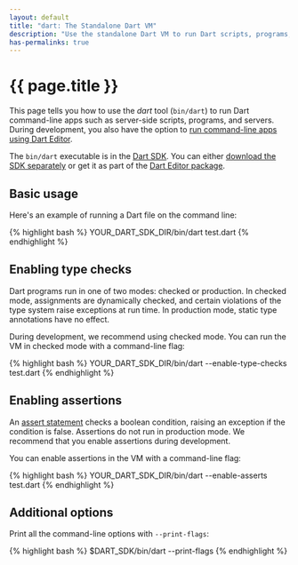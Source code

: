 ```yaml
---
layout: default
title: "dart: The Standalone Dart VM"
description: "Use the standalone Dart VM to run Dart scripts, programs, and servers from the command line."
has-permalinks: true
---
```


# {{ page.title }}

This page tells you how to use the _dart_ tool (`bin/dart`)
to run Dart command-line apps
such as server-side scripts, programs, and servers.
During development, you also have the option to
[run command-line apps using Dart Editor](/docs/editor/#run).

The `bin/dart` executable is in the [Dart SDK](/docs/sdk/).
You can either [download the SDK separately](/docs/sdk/#download)
or get it as part of the [Dart Editor package](/docs/editor/#download).

## Basic usage

Here's an example of running a Dart file on the command line:

{% highlight bash %}
YOUR_DART_SDK_DIR/bin/dart test.dart
{% endhighlight %}


## Enabling type checks

Dart programs run in one of two modes: checked or production.
In checked mode, assignments are dynamically checked, and
certain violations of the type system raise exceptions at run time.
In production mode, static type annotations have no
effect.

During development, we recommend using checked mode. You can
run the VM in checked mode with a command-line flag:

{% highlight bash %}
YOUR_DART_SDK_DIR/bin/dart --enable-type-checks test.dart
{% endhighlight %}

## Enabling assertions

An [assert statement](/docs/language-tour/#assert)
checks a boolean condition,
raising an exception if the condition is false.
Assertions do not run in production mode.
We recommend that you enable assertions during development.

You can enable assertions in the VM with a command-line flag:

{% highlight bash %}
YOUR_DART_SDK_DIR/bin/dart --enable-asserts test.dart
{% endhighlight %}


## Additional options

Print all the command-line options with `--print-flags`:

{% highlight bash %}
$DART_SDK/bin/dart --print-flags
{% endhighlight %}


